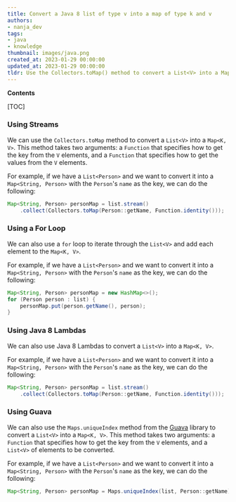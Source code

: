 ```yaml
---
title: Convert a Java 8 list of type v into a map of type k and v
authors:
- nanja_dev
tags:
- java
- knowledge
thumbnail: images/java.png
created_at: 2023-01-29 00:00:00
updated_at: 2023-01-29 00:00:00
tldr: Use the Collectors.toMap() method to convert a List<V> into a Map<K, V>.
---
```


**Contents**

[TOC]

### Using Streams

We can use the `Collectors.toMap` method to convert a `List<V>` into a `Map<K, V>`. This method takes two arguments: a `Function` that specifies how to get the key from the `V` elements, and a `Function` that specifies how to get the values from the `V` elements.

For example, if we have a `List<Person>` and we want to convert it into a `Map<String, Person>` with the `Person`'s `name` as the key, we can do the following:

```java
Map<String, Person> personMap = list.stream()
    .collect(Collectors.toMap(Person::getName, Function.identity()));
```

### Using a For Loop

We can also use a `for` loop to iterate through the `List<V>` and add each element to the `Map<K, V>`.

For example, if we have a `List<Person>` and we want to convert it into a `Map<String, Person>` with the `Person`'s `name` as the key, we can do the following:

```java
Map<String, Person> personMap = new HashMap<>();
for (Person person : list) {
    personMap.put(person.getName(), person);
}
```

### Using Java 8 Lambdas

We can also use Java 8 Lambdas to convert a `List<V>` into a `Map<K, V>`.

For example, if we have a `List<Person>` and we want to convert it into a `Map<String, Person>` with the `Person`'s `name` as the key, we can do the following:

```java
Map<String, Person> personMap = list.stream()
    .collect(Collectors.toMap(Person::getName, Function.identity()));
```

### Using Guava

We can also use the `Maps.uniqueIndex` method from the [Guava](https://github.com/google/guava) library to convert a `List<V>` into a `Map<K, V>`. This method takes two arguments: a `Function` that specifies how to get the key from the `V` elements, and a `List<V>` of elements to be converted.

For example, if we have a `List<Person>` and we want to convert it into a `Map<String, Person>` with the `Person`'s `name` as the key, we can do the following:

```java
Map<String, Person> personMap = Maps.uniqueIndex(list, Person::getName);
```
